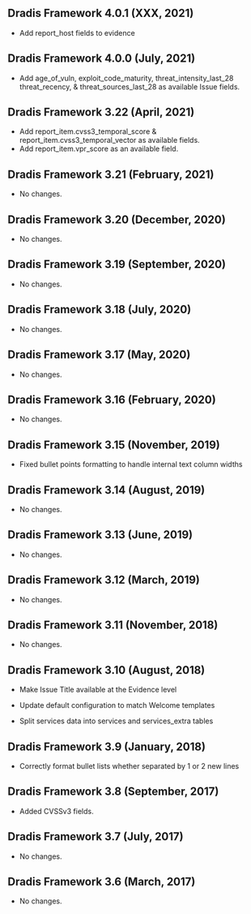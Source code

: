 ## Dradis Framework 4.0.1 (XXX, 2021) ##

*   Add report_host fields to evidence

## Dradis Framework 4.0.0 (July, 2021) ##

*   Add age_of_vuln, exploit_code_maturity, threat_intensity_last_28
    threat_recency, & threat_sources_last_28 as available Issue fields.

## Dradis Framework 3.22 (April, 2021) ##

*   Add report_item.cvss3_temporal_score & report_item.cvss3_temporal_vector as available fields.
*   Add report_item.vpr_score as an available field.

## Dradis Framework 3.21 (February, 2021) ##

*   No changes.

## Dradis Framework 3.20 (December, 2020) ##

*   No changes.

## Dradis Framework 3.19 (September, 2020) ##

*   No changes.

## Dradis Framework 3.18 (July, 2020) ##

*   No changes.

## Dradis Framework 3.17 (May, 2020) ##

*   No changes.

## Dradis Framework 3.16 (February, 2020) ##

*   No changes.

## Dradis Framework 3.15 (November, 2019) ##

*   Fixed bullet points formatting to handle internal text column widths

## Dradis Framework 3.14 (August, 2019) ##

*   No changes.

## Dradis Framework 3.13 (June, 2019) ##

*   No changes.

## Dradis Framework 3.12 (March, 2019) ##

*   No changes.

## Dradis Framework 3.11 (November, 2018) ##

*   No changes.

## Dradis Framework 3.10 (August, 2018) ##

*   Make Issue Title available at the Evidence level

*   Update default configuration to match Welcome templates

*   Split services data into services and services_extra tables

## Dradis Framework 3.9 (January, 2018) ##

*   Correctly format bullet lists whether separated by
    1 or 2 new lines

## Dradis Framework 3.8 (September, 2017) ##

*   Added CVSSv3 fields.

## Dradis Framework 3.7 (July, 2017) ##

*   No changes.

## Dradis Framework 3.6 (March, 2017) ##

*   No changes.

